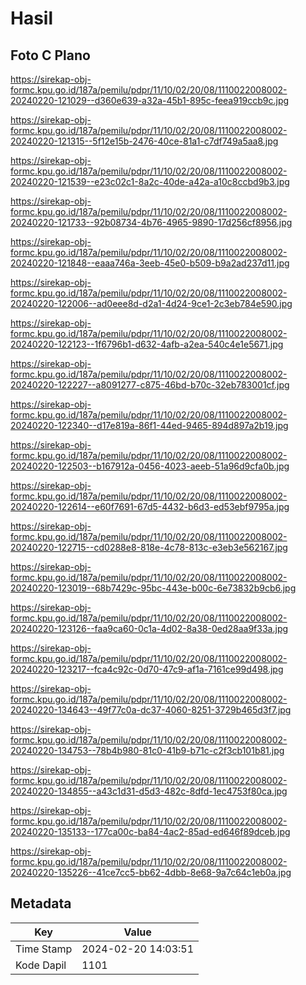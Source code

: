 # Hasil

## Foto C Plano

https://sirekap-obj-formc.kpu.go.id/187a/pemilu/pdpr/11/10/02/20/08/1110022008002-20240220-121029--d360e639-a32a-45b1-895c-feea919ccb9c.jpg

https://sirekap-obj-formc.kpu.go.id/187a/pemilu/pdpr/11/10/02/20/08/1110022008002-20240220-121315--5f12e15b-2476-40ce-81a1-c7df749a5aa8.jpg

https://sirekap-obj-formc.kpu.go.id/187a/pemilu/pdpr/11/10/02/20/08/1110022008002-20240220-121539--e23c02c1-8a2c-40de-a42a-a10c8ccbd9b3.jpg

https://sirekap-obj-formc.kpu.go.id/187a/pemilu/pdpr/11/10/02/20/08/1110022008002-20240220-121733--92b08734-4b76-4965-9890-17d256cf8956.jpg

https://sirekap-obj-formc.kpu.go.id/187a/pemilu/pdpr/11/10/02/20/08/1110022008002-20240220-121848--eaaa746a-3eeb-45e0-b509-b9a2ad237d11.jpg

https://sirekap-obj-formc.kpu.go.id/187a/pemilu/pdpr/11/10/02/20/08/1110022008002-20240220-122006--ad0eee8d-d2a1-4d24-9ce1-2c3eb784e590.jpg

https://sirekap-obj-formc.kpu.go.id/187a/pemilu/pdpr/11/10/02/20/08/1110022008002-20240220-122123--1f6796b1-d632-4afb-a2ea-540c4e1e5671.jpg

https://sirekap-obj-formc.kpu.go.id/187a/pemilu/pdpr/11/10/02/20/08/1110022008002-20240220-122227--a8091277-c875-46bd-b70c-32eb783001cf.jpg

https://sirekap-obj-formc.kpu.go.id/187a/pemilu/pdpr/11/10/02/20/08/1110022008002-20240220-122340--d17e819a-86f1-44ed-9465-894d897a2b19.jpg

https://sirekap-obj-formc.kpu.go.id/187a/pemilu/pdpr/11/10/02/20/08/1110022008002-20240220-122503--b167912a-0456-4023-aeeb-51a96d9cfa0b.jpg

https://sirekap-obj-formc.kpu.go.id/187a/pemilu/pdpr/11/10/02/20/08/1110022008002-20240220-122614--e60f7691-67d5-4432-b6d3-ed53ebf9795a.jpg

https://sirekap-obj-formc.kpu.go.id/187a/pemilu/pdpr/11/10/02/20/08/1110022008002-20240220-122715--cd0288e8-818e-4c78-813c-e3eb3e562167.jpg

https://sirekap-obj-formc.kpu.go.id/187a/pemilu/pdpr/11/10/02/20/08/1110022008002-20240220-123019--68b7429c-95bc-443e-b00c-6e73832b9cb6.jpg

https://sirekap-obj-formc.kpu.go.id/187a/pemilu/pdpr/11/10/02/20/08/1110022008002-20240220-123126--faa9ca60-0c1a-4d02-8a38-0ed28aa9f33a.jpg

https://sirekap-obj-formc.kpu.go.id/187a/pemilu/pdpr/11/10/02/20/08/1110022008002-20240220-123217--fca4c92c-0d70-47c9-af1a-7161ce99d498.jpg

https://sirekap-obj-formc.kpu.go.id/187a/pemilu/pdpr/11/10/02/20/08/1110022008002-20240220-134643--49f77c0a-dc37-4060-8251-3729b465d3f7.jpg

https://sirekap-obj-formc.kpu.go.id/187a/pemilu/pdpr/11/10/02/20/08/1110022008002-20240220-134753--78b4b980-81c0-41b9-b71c-c2f3cb101b81.jpg

https://sirekap-obj-formc.kpu.go.id/187a/pemilu/pdpr/11/10/02/20/08/1110022008002-20240220-134855--a43c1d31-d5d3-482c-8dfd-1ec4753f80ca.jpg

https://sirekap-obj-formc.kpu.go.id/187a/pemilu/pdpr/11/10/02/20/08/1110022008002-20240220-135133--177ca00c-ba84-4ac2-85ad-ed646f89dceb.jpg

https://sirekap-obj-formc.kpu.go.id/187a/pemilu/pdpr/11/10/02/20/08/1110022008002-20240220-135226--41ce7cc5-bb62-4dbb-8e68-9a7c64c1eb0a.jpg


## Metadata

| Key        | Value               |
| ---------- | ------------------- |
| Time Stamp | 2024-02-20 14:03:51 |
| Kode Dapil | 1101                |



